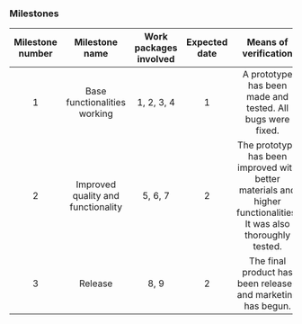 
### Milestones

| Milestone number | Milestone name | Work packages involved | Expected date | Means of verification |
|:---:|:---:|:---:|:---:|:---:|
| 1 | Base functionalities working | 1, 2, 3, 4 | 1 | A prototype has been made and tested. All bugs were fixed. |
| 2 | Improved quality and functionality | 5, 6, 7 | 2 | The prototype has been improved with better materials and higher functionalities. It was also thoroughly tested. |
| 3 | Release | 8, 9 | 2 | The final product has been released and marketing has begun. |
